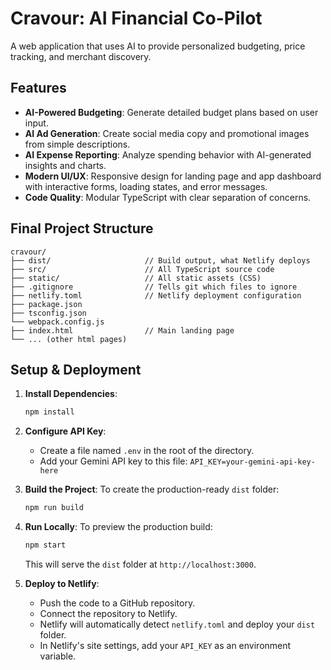
# Cravour: AI Financial Co-Pilot

A web application that uses AI to provide personalized budgeting, price tracking, and merchant discovery.

## Features

-   **AI-Powered Budgeting**: Generate detailed budget plans based on user input.
-   **AI Ad Generation**: Create social media copy and promotional images from simple descriptions.
-   **AI Expense Reporting**: Analyze spending behavior with AI-generated insights and charts.
-   **Modern UI/UX**: Responsive design for landing page and app dashboard with interactive forms, loading states, and error messages.
-   **Code Quality**: Modular TypeScript with clear separation of concerns.

## Final Project Structure

```
cravour/
├── dist/                     // Build output, what Netlify deploys
├── src/                      // All TypeScript source code
├── static/                   // All static assets (CSS)
├── .gitignore                // Tells git which files to ignore
├── netlify.toml              // Netlify deployment configuration
├── package.json
├── tsconfig.json
└── webpack.config.js
├── index.html                // Main landing page
└── ... (other html pages)
```

## Setup & Deployment

1.  **Install Dependencies**:
    ```bash
    npm install
    ```
2.  **Configure API Key**:
    *   Create a file named `.env` in the root of the directory.
    *   Add your Gemini API key to this file: `API_KEY=your-gemini-api-key-here`
3.  **Build the Project**: To create the production-ready `dist` folder:
    ```bash
    npm run build
    ```
4.  **Run Locally**: To preview the production build:
    ```bash
    npm start
    ```
    This will serve the `dist` folder at `http://localhost:3000`.

5.  **Deploy to Netlify**:
    *   Push the code to a GitHub repository.
    *   Connect the repository to Netlify.
    *   Netlify will automatically detect `netlify.toml` and deploy your `dist` folder.
    *   In Netlify's site settings, add your `API_KEY` as an environment variable.
